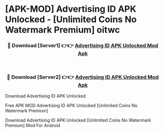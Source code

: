 # [APK-MOD] Advertising ID APK Unlocked - [Unlimited Coins No Watermark Premium] oitwc



<div align="center">
<h3>🔴 Download [Server1] 👉👉 <a href="https://momento.my/?title=Advertising_ID_APK_Unlocked">Advertising ID APK Unlocked Mod Apk</a></h3><br>

<h3>🔴 Download [Server2] 👉👉 <a href="https://momento.my/?title=Advertising_ID_APK_Unlocked">Advertising ID APK Unlocked Mod Apk</a></h3>
</div>



Download Advertising ID APK Unlocked 

Free APK MOD Advertising ID APK Unlocked [Unlimited Coins No Watermark Premium]

Download Advertising ID APK Unlocked [Unlimited Coins No Watermark Premium] Mod For Android
